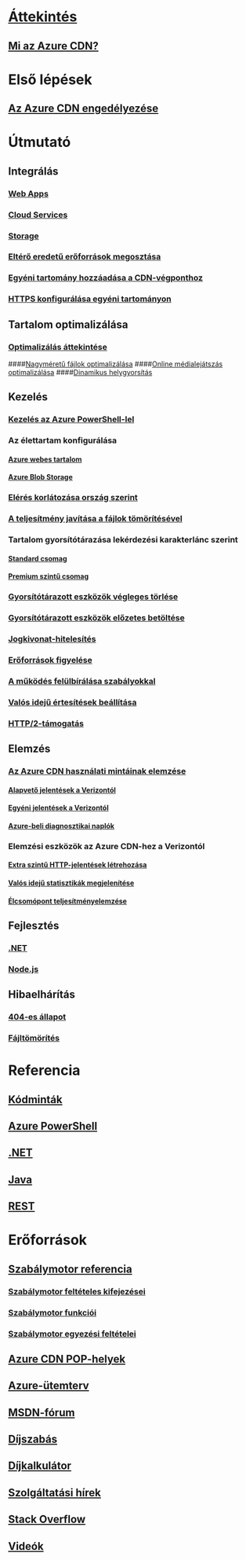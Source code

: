 # [Áttekintés](cdn-overview.md)
## [Mi az Azure CDN?](../best-practices-cdn.md?toc=%2fazure%2fcdn%2ftoc.json)

# Első lépések
## [Az Azure CDN engedélyezése](cdn-create-new-endpoint.md)

# Útmutató
## Integrálás
### [Web Apps](../app-service/app-service-web-tutorial-content-delivery-network.md?toc=%2fazure%2fcdn%2ftoc.json)
### [Cloud Services](cdn-cloud-service-with-cdn.md)
### [Storage](cdn-create-a-storage-account-with-cdn.md)
### [Eltérő eredetű erőforrások megosztása](cdn-cors.md)
### [Egyéni tartomány hozzáadása a CDN-végponthoz](cdn-map-content-to-custom-domain.md)
### [HTTPS konfigurálása egyéni tartományon](cdn-custom-ssl.md)
## Tartalom optimalizálása
### [Optimalizálás áttekintése](cdn-optimization-overview.md)
####[Nagyméretű fájlok optimalizálása](cdn-large-file-optimization.md)
####[Online médialejátszás optimalizálása](cdn-media-streaming-optimization.md)
####[Dinamikus helygyorsítás](cdn-dynamic-site-acceleration.md)
 
## Kezelés
### [Kezelés az Azure PowerShell-lel](cdn-manage-powershell.md)
### Az élettartam konfigurálása
#### [Azure webes tartalom](cdn-manage-expiration-of-cloud-service-content.md)
#### [Azure Blob Storage](cdn-manage-expiration-of-blob-content.md)
### [Elérés korlátozása ország szerint](cdn-restrict-access-by-country.md)
### [A teljesítmény javítása a fájlok tömörítésével](cdn-improve-performance.md)
### Tartalom gyorsítótárazása lekérdezési karakterlánc szerint
#### [Standard csomag](cdn-query-string.md)
#### [Premium szintű csomag](cdn-query-string-premium.md)
### [Gyorsítótárazott eszközök végleges törlése](cdn-purge-endpoint.md)
### [Gyorsítótárazott eszközök előzetes betöltése](cdn-preload-endpoint.md)
### [Jogkivonat-hitelesítés](cdn-token-auth.md)
### [Erőforrások figyelése](cdn-resource-health.md)
### [A működés felülbírálása szabályokkal](cdn-rules-engine.md)
### [Valós idejű értesítések beállítása](cdn-real-time-alerts.md)
### [HTTP/2-támogatás](cdn-http2.md)

## Elemzés
### [Az Azure CDN használati mintáinak elemzése](cdn-log-analysis.md)
#### [Alapvető jelentések a Verizontól](cdn-analyze-usage-patterns.md)
#### [Egyéni jelentések a Verizontól](cdn-verizon-custom-reports.md)
#### [Azure-beli diagnosztikai naplók](cdn-azure-diagnostic-logs.md)
### Elemzési eszközök az Azure CDN-hez a Verizontól
#### [Extra szintű HTTP-jelentések létrehozása](cdn-advanced-http-reports.md)
#### [Valós idejű statisztikák megjelenítése](cdn-real-time-stats.md)
#### [Élcsomópont teljesítményelemzése](cdn-edge-performance.md)

## Fejlesztés
### [.NET](cdn-app-dev-net.md)
### [Node.js](cdn-app-dev-node.md)

## Hibaelhárítás
### [404-es állapot](cdn-troubleshoot-endpoint.md)
### [Fájltömörítés](cdn-troubleshoot-compression.md)

# Referencia
## [Kódminták](https://azure.microsoft.com/en-us/resources/samples/?service=cdn)
## [Azure PowerShell](/powershell/module/azurerm.cdn)
## [.NET](/dotnet/api/microsoft.azure.management.cdn)
## [Java](/java/api/com.microsoft.azure.management.cdn)
## [REST](/rest/api/cdn/)

# Erőforrások
##  [Szabálymotor referencia](cdn-rules-engine-reference.md)
### [Szabálymotor feltételes kifejezései](cdn-rules-engine-reference-conditional-expressions.md)
### [Szabálymotor funkciói](cdn-rules-engine-reference-features.md)
### [Szabálymotor egyezési feltételei](cdn-rules-engine-reference-match-conditions.md)
## [Azure CDN POP-helyek](cdn-pop-locations.md)
## [Azure-ütemterv](https://azure.microsoft.com/roadmap/)
## [MSDN-fórum](https://social.msdn.microsoft.com/Forums/en-US/home?forum=azurecdn)
## [Díjszabás](https://azure.microsoft.com/pricing/details/cdn/)
## [Díjkalkulátor](https://azure.microsoft.com/pricing/calculator/)
## [Szolgáltatási hírek](https://azure.microsoft.com/updates/?product=cdn)
## [Stack Overflow](http://stackoverflow.com/questions/tagged/azure-cdn)
## [Videók](https://azure.microsoft.com/documentation/videos/index/?services=cdn)

